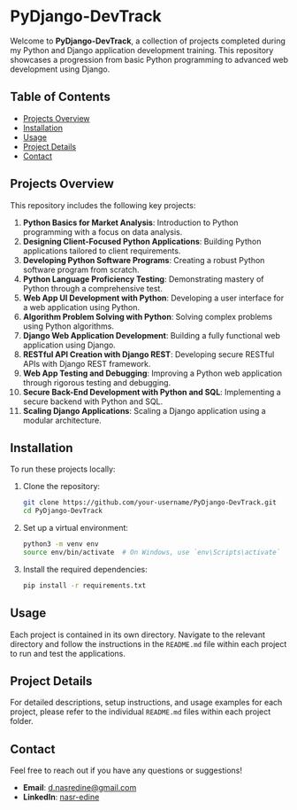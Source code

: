 # PyDjango-DevTrack

Welcome to **PyDjango-DevTrack**, a collection of projects completed during my Python and Django application development training. This repository showcases a progression from basic Python programming to advanced web development using Django.

## Table of Contents

- [Projects Overview](#projects-overview)
- [Installation](#installation)
- [Usage](#usage)
- [Project Details](#project-details)
- [Contact](#contact)

## Projects Overview

This repository includes the following key projects:

1. **Python Basics for Market Analysis**: Introduction to Python programming with a focus on data analysis.
2. **Designing Client-Focused Python Applications**: Building Python applications tailored to client requirements.
3. **Developing Python Software Programs**: Creating a robust Python software program from scratch.
4. **Python Language Proficiency Testing**: Demonstrating mastery of Python through a comprehensive test.
5. **Web App UI Development with Python**: Developing a user interface for a web application using Python.
6. **Algorithm Problem Solving with Python**: Solving complex problems using Python algorithms.
7. **Django Web Application Development**: Building a fully functional web application using Django.
8. **RESTful API Creation with Django REST**: Developing secure RESTful APIs with Django REST framework.
9. **Web App Testing and Debugging**: Improving a Python web application through rigorous testing and debugging.
10. **Secure Back-End Development with Python and SQL**: Implementing a secure backend with Python and SQL.
11. **Scaling Django Applications**: Scaling a Django application using a modular architecture.

## Installation

To run these projects locally:

1. Clone the repository:
   ```bash
   git clone https://github.com/your-username/PyDjango-DevTrack.git
   cd PyDjango-DevTrack
   ```
2. Set up a virtual environment:
   ```bash
   python3 -m venv env
   source env/bin/activate  # On Windows, use `env\Scripts\activate`
   ```

3. Install the required dependencies:
   ```bash
   pip install -r requirements.txt
   ```

## Usage
Each project is contained in its own directory. Navigate to the relevant directory and follow the instructions in the `README.md` file within each project to run and test the applications.

## Project Details
For detailed descriptions, setup instructions, and usage examples for each project, please refer to the individual `README.md` files within each project folder.

## Contact
Feel free to reach out if you have any questions or suggestions!

- **Email**: d.nasredine@gmail.com
- **LinkedIn**: [nasr-edine](https://www.linkedin.com/in/nasr-edine-drai)

